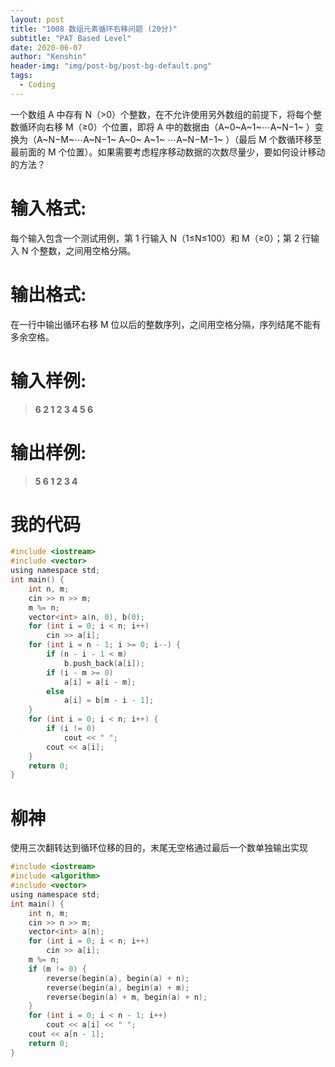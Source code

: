 ```yaml
---
layout: post
title: "1008 数组元素循环右移问题 (20分)"
subtitle: "PAT Based Level"
date: 2020-06-07
author: "Kenshin"
header-img: "img/post-bg/post-bg-default.png"
tags:
  - Coding
---
```


一个数组 A 中存有 N（>0）个整数，在不允许使用另外数组的前提下，将每个整数循环向右移 M（≥0）个位置，即将 A 中的数据由（A~0~A~1​~⋯A~​N−1~​​ ）变换为（A~​N−M~​​ ⋯A~​N−1~​​ A~​0~​​ A~​1~​​ ⋯A~​N−M−1~​​ ）（最后 M 个数循环移至最前面的 M 个位置）。如果需要考虑程序移动数据的次数尽量少，要如何设计移动的方法？

# 输入格式:

每个输入包含一个测试用例，第 1 行输入 N（1≤N≤100）和 M（≥0）；第 2 行输入 N 个整数，之间用空格分隔。

# 输出格式:

在一行中输出循环右移 M 位以后的整数序列，之间用空格分隔，序列结尾不能有多余空格。

# 输入样例:

> **6 2
> 1 2 3 4 5 6**

# 输出样例:

> **5 6 1 2 3 4**

# 我的代码

```c
#include <iostream>
#include <vector>
using namespace std;
int main() {
    int n, m;
    cin >> n >> m;
    m %= n;
    vector<int> a(n, 0), b(0);
    for (int i = 0; i < n; i++)
        cin >> a[i];
    for (int i = n - 1; i >= 0; i--) {
        if (n - i - 1 < m)
            b.push_back(a[i]);
        if (i - m >= 0)
            a[i] = a[i - m];
        else
            a[i] = b[m - i - 1];
    }
    for (int i = 0; i < n; i++) {
        if (i != 0)
            cout << " ";
        cout << a[i];
    }
    return 0;
}
```

# 柳神

使用三次翻转达到循环位移的目的，末尾无空格通过最后一个数单独输出实现

```c
#include <iostream>
#include <algorithm>
#include <vector>
using namespace std;
int main() {
    int n, m;
    cin >> n >> m;
    vector<int> a(n);
    for (int i = 0; i < n; i++)
        cin >> a[i];
    m %= n;
    if (m != 0) {
        reverse(begin(a), begin(a) + n);
        reverse(begin(a), begin(a) + m);
        reverse(begin(a) + m, begin(a) + n);
    }
    for (int i = 0; i < n - 1; i++)
        cout << a[i] << " ";
    cout << a[n - 1];
    return 0;
}
```
